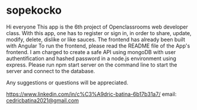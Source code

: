 # sopekocko
Hi everyone
This app is the 6th project of Openclassrooms web developer class. With this app, one has to register or sign in, in order 
to share, update, modify, delete, dislike or like sauces. The frontend has already been built with Angular
To run the frontend, please read the README file of the App's frontend. 
I am charged to create a safe API using mongoDB with user authentification and hashed password in a node.js environment using express. 
Please run npm start server on the command line to start the server and connect to the database.

Any suggestions or questions will be appreciated.

https://www.linkedin.com/in/c%C3%A9dric-batina-6b17b31a7/
email: cedricbatina2021@gmail.com
